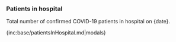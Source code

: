 ﻿### Patients in hospital

Total number of confirmed COVID-19 patients in hospital on {date}.

{inc:base/patientsInHospital.md|modals}